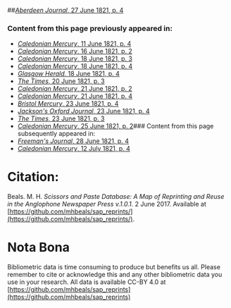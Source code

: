 ##[*Aberdeen Journal*, 27 June 1821, p. 4](https://mhbeals.github.io/sap_html/Aberdeen-Journal/Aberdeen-Journal-27-June-1821-p-4)

### Content from this page previously appeared in:
+ [*Caledonian Mercury*, 11 June 1821, p. 4](https://mhbeals.github.io/sap_html/Caledonian-Mercury/Caledonian-Mercury-11-June-1821-p-4)
+ [*Caledonian Mercury*, 16 June 1821, p. 2](https://mhbeals.github.io/sap_html/Caledonian-Mercury/Caledonian-Mercury-16-June-1821-p-2)
+ [*Caledonian Mercury*, 18 June 1821, p. 3](https://mhbeals.github.io/sap_html/Caledonian-Mercury/Caledonian-Mercury-18-June-1821-p-3)
+ [*Caledonian Mercury*, 18 June 1821, p. 4](https://mhbeals.github.io/sap_html/Caledonian-Mercury/Caledonian-Mercury-18-June-1821-p-4)
+ [*Glasgow Herald*, 18 June 1821, p. 4](https://mhbeals.github.io/sap_html/Glasgow-Herald/Glasgow-Herald-18-June-1821-p-4)
+ [*The Times*, 20 June 1821, p. 3](https://mhbeals.github.io/sap_html/The-Times/The-Times-20-June-1821-p-3)
+ [*Caledonian Mercury*, 21 June 1821, p. 2](https://mhbeals.github.io/sap_html/Caledonian-Mercury/Caledonian-Mercury-21-June-1821-p-2)
+ [*Caledonian Mercury*, 21 June 1821, p. 4](https://mhbeals.github.io/sap_html/Caledonian-Mercury/Caledonian-Mercury-21-June-1821-p-4)
+ [*Bristol Mercury*, 23 June 1821, p. 4](https://mhbeals.github.io/sap_html/Bristol-Mercury/Bristol-Mercury-23-June-1821-p-4)
+ [*Jackson's Oxford Journal*, 23 June 1821, p. 4](https://mhbeals.github.io/sap_html/Jackson's-Oxford-Journal/Jackson's-Oxford-Journal-23-June-1821-p-4)
+ [*The Times*, 23 June 1821, p. 3](https://mhbeals.github.io/sap_html/The-Times/The-Times-23-June-1821-p-3)
+ [*Caledonian Mercury*, 25 June 1821, p. 2](https://mhbeals.github.io/sap_html/Caledonian-Mercury/Caledonian-Mercury-25-June-1821-p-2)### Content from this page subsequently appeared in:
+ [*Freeman's Journal*, 28 June 1821, p. 4](https://mhbeals.github.io/sap_html/Freeman's-Journal/Freeman's-Journal-28-June-1821-p-4)
+ [*Caledonian Mercury*, 12 July 1821, p. 4](https://mhbeals.github.io/sap_html/Caledonian-Mercury/Caledonian-Mercury-12-July-1821-p-4)
                    
# Citation: 

Beals. M. H. *Scissors and Paste Database: A Map of Reprinting and Reuse in the Anglophone Newspaper Press v.1.0.1.* 2 June 2017. Available at [https://github.com/mhbeals/sap_reprints/](https://github.com/mhbeals/sap_reprints/). 
                    
# Nota Bona

Bibliometric data is time consuming to produce but benefits us all. Please remember to cite or acknowledge this and any other bibliometric data you use in your research. All data is available CC-BY 4.0 at [https://github.com/mhbeals/sap_reprints](https://github.com/mhbeals/sap_reprints)